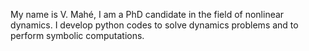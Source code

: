 My name is V. Mahé, I am a PhD candidate in the field of nonlinear dynamics. 
I develop python codes to solve dynamics problems and to perform symbolic computations.
